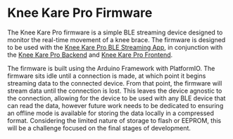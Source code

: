 # Knee Kare Pro Firmware

The Knee Kare Pro firmware is a simple BLE streaming device designed to monitor the real-time movement of a knee brace. The firmware is designed to be used with the [Knee Kare Pro BLE Streaming App](https://github.com/KneeKarePro/bt_test), in conjunction with the [Knee Kare Pro Backend](https://github.com/KneeKarePro/FlaskBackend) and [Knee Kare Pro Frontend](https://github.com/KneeKarePro/WebApp).

The firmware is built using the Arduino Framework with PlatformIO. The firmware sits idle until a connection is made, at which point it begins streaming data to the connected device. From that point, the firmware will stream data until the connection is lost. This leaves the device agnostic to the connection, allowing for the device to be used with any BLE device that can read the data, however future work needs to be dedicated to ensuring an offline mode is available for storing the data locally in a compressed format. Considering the limited nature of storage to flash or EEPROM, this will be a challenge focused on the final stages of development.